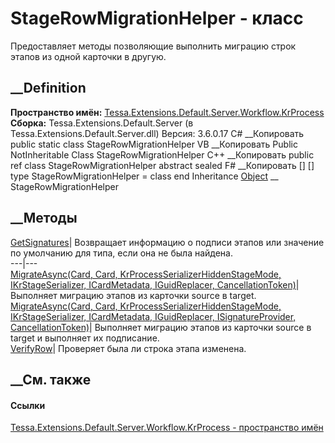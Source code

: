 # StageRowMigrationHelper - класс
Предоставляет методы позволяющие выполнить миграцию строк этапов из одной
карточки в другую.
## __Definition
 **Пространство имён:**
[Tessa.Extensions.Default.Server.Workflow.KrProcess](N_Tessa_Extensions_Default_Server_Workflow_KrProcess.htm)  
 **Сборка:** Tessa.Extensions.Default.Server (в
Tessa.Extensions.Default.Server.dll) Версия: 3.6.0.17
C# __Копировать
     public static class StageRowMigrationHelper
VB __Копировать
     Public NotInheritable Class StageRowMigrationHelper
C++ __Копировать
     public ref class StageRowMigrationHelper abstract sealed
F# __Копировать
     [<AbstractClassAttribute>]
    [<SealedAttribute>]
    type StageRowMigrationHelper = class end
Inheritance
    [Object](https://learn.microsoft.com/dotnet/api/system.object) __ StageRowMigrationHelper
##  __Методы
[GetSignatures](M_Tessa_Extensions_Default_Server_Workflow_KrProcess_StageRowMigrationHelper_GetSignatures.htm)|
Возвращает информацию о подписи этапов или значение по умолчанию для типа,
если она не была найдена.  
---|---  
[MigrateAsync(Card, Card, KrProcessSerializerHiddenStageMode,
IKrStageSerializer, ICardMetadata, IGuidReplacer,
CancellationToken)](M_Tessa_Extensions_Default_Server_Workflow_KrProcess_StageRowMigrationHelper_MigrateAsync.htm)|
Выполняет миграцию этапов из карточки source в target.  
[MigrateAsync(Card, Card, KrProcessSerializerHiddenStageMode,
IKrStageSerializer, ICardMetadata, IGuidReplacer, ISignatureProvider,
CancellationToken)](M_Tessa_Extensions_Default_Server_Workflow_KrProcess_StageRowMigrationHelper_MigrateAsync_1.htm)|
Выполняет миграцию этапов из карточки source в target и выполняет их
подписание.  
[VerifyRow](M_Tessa_Extensions_Default_Server_Workflow_KrProcess_StageRowMigrationHelper_VerifyRow.htm)|
Проверяет была ли строка этапа изменена.  
## __См. также
#### Ссылки
[Tessa.Extensions.Default.Server.Workflow.KrProcess - пространство
имён](N_Tessa_Extensions_Default_Server_Workflow_KrProcess.htm)
